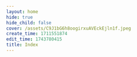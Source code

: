 ```yaml
---
layout: home
hide: true
hide_child: false
cover: /assets/C9J1bG6h8oogirxuAVEckEjln1f.jpeg
create_time: 1711551874
edit_time: 1743780415
title: Index
---
```

